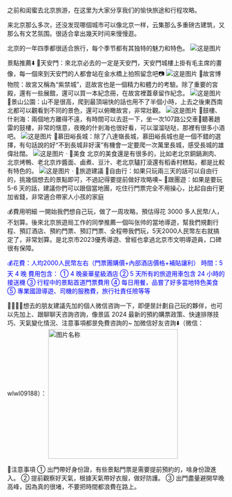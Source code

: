 之前和闺蜜去北京旅游，在这里为大家分享我们的愉快旅途和行程攻略。

来北京那么多次，还没发现哪個城市可以像北京一样，云集那么多重磅古建筑，又那么有文艺氛围。很适合拿出幾天时间来慢慢逛。

北京的一年四季都很适合旅行，每个季节都有其独特的魅力和特色。
![这是图片](/trip2beijing3_files/beijing.jpeg "Magic Gardens")

景點推薦⬇️
📍天安門：來北京必去的一定是天安門，天安門城樓上掛有毛主席的畫像，每一個來到天安門的人都會站在金水橋上拍照留念吧📷
![这是图片](/trip2beijing3_files/tiananmen3.jpeg "Magic Gardens")
📍故宮博物院：故宮又稱為“紫禁城”，逛故宮也是一個精力和體力的考驗。除了重要的宮殿，還有一些展館，還可以買一本紀念冊，在故宮裡蓋章留作紀念。
![这是图片](/trip2beijing3_files/gugong.jpeg "Magic Gardens")
📍景山公園：山不是很高，爬到最頂端快的話也用不了半個小時，上去之後東西南北都可以觀看到不同的景色，還可以俯瞰故宮，非常壯觀。
![这是图片](/trip2beijing3_files/gugong2.jpeg "Magic Gardens")
📍鼓樓、什剎海：兩個地方離得不遠，有時間可以去逛一下，坐一次107路公交車🚌聽著趙雷的鼓樓，非常的惬意，夜晚的什剎海也很好看，可以溜溜哒哒，那裡有很多小酒吧。
![这是图片](/trip2beijing3_files/gulou2.jpeg "Magic Gardens")
📍慕田峪長城：除了八達嶺長城，慕田峪長城也是一個不錯的選擇，有句話說的好“不到長城非好漢”有機會一定要爬一次萬里長城，感受長城的雄偉壯闊。
![这是图片](/trip2beijing3_files/changcheng.jpeg "Magic Gardens")
·
🍹美食
北京的美食還是有很多的，比如老北京銅鍋涮肉、北京烤鴨、老北京炸醬面、鹵煮、豆汁、老北京驢打滾還有稻香村糕點，都是比較有特色的。
![这是图片](/trip2beijing3_files/food.jpeg "Magic Gardens")
·
🌈旅遊建議
🚗自由行：如果只玩兩三天的話可以自由行的，挑幾個想去的景點即可，不過記得要提前做好攻略噢~
🚗跟團遊：如果是要玩 5-6 天的話，建議你們可以跟個當地團，吃住行門票完全不用操心，比起自由行更加省錢，非常適合帶家人小孩的家庭

💰費用明細
一開始我們想自己玩，做了一周攻略，預估得花 3000 多人民幣/人，不划算。後來北京旅遊局工作的同學推薦一個叫张帅的當地導遊，幫我們規劃行程、預訂酒店、預約門票、預訂門票、全程帶我們玩，5天2000人民幣左右就搞定了，非常划算。是北京市2023優秀導遊、曾經也拿過北京市文明導遊員，口碑很有保障。

<font color="blue">💰花費：人均2000人民幣左右（門票團購價+內部酒店價格+補貼讓利）
時間：5 天 4 晚
費用包含：
① 4 晚豪華星級酒店
② 5 天所有的旅遊用車包含 24 小時的接送機
③ 行程中的景點首道門票費用
④ 每日用餐，品嘗了好多當地特色美食
⑤ 專業國證導遊、司機的服務費，旅行社責任險等等</font>



👨🏻👩🏻想去的朋友建議先加的個人微信咨詢一下，即便昰計劃自己玩的夥伴，也可以先加上、跟聊聊天咨詢咨詢，像景區 2024 最新的預約購票政策、快速排隊技巧、天氣變化情況、注意事項都昰免費咨詢的~
加微信好友咨詢⬇️（微信：wlwl09188）：
<img src="/trip2beijing3_files/WechatIMG73.jpg" width = "300" align=center alt="图片名称"/>


📢注意事項
① 出門帶好身份證，有些景點門票是需要提前預約的，啥身份證進入。
② 提前觀察好天氣，根據天氣帶好衣服，做好防護。
③ 出門盡量避開早晚高峰，因為真的很堵，不要把時間都浪費在路上。
